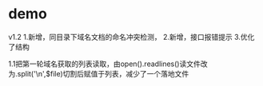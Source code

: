 # demo
v1.2
1.新增，同目录下域名文档的命名冲突检测，
2.新增，接口报错提示
3.优化了结构

1.1把第一轮域名获取的列表读取，由open().readlines()读文件改为.split('\n',$file)切割后赋值于列表，减少了一个落地文件
